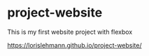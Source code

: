 # project-website
This is my first website project with flexbox

https://lorislehmann.github.io/project-website/
